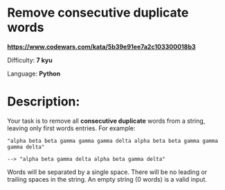 # Remove consecutive duplicate words

**<https://www.codewars.com/kata/5b39e91ee7a2c103300018b3>**

Difficulty: **7 kyu**

Language: **Python**

# Description:

Your task is to remove all **consecutive duplicate** words from a string, leaving only first words entries. For example:



```
"alpha beta beta gamma gamma gamma delta alpha beta beta gamma gamma gamma delta"

--> "alpha beta gamma delta alpha beta gamma delta"

```

Words will be separated by a single space. There will be no leading or trailing spaces in the string. An empty string (0 words) is a valid input.


